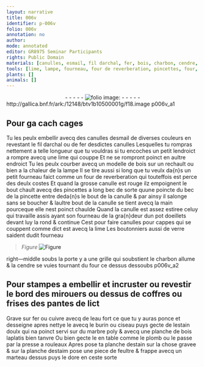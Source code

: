 ```yaml
---
layout: narrative
title: 006v
identifier: p-006v
folio: 006v
annotation: no
author:
mode: annotated
editor: GR8975 Seminar Participants
rights: Public Domain
materials: [canulles, esmail, fil darchal, fer, bois, charbon, cendre, cuivre, eau fort, estain, doulx, marbre, plomb, estaim, feultre]
tools: [lime, lampe, fourneau, four de reverberation, pincettes, four, burin, ciseau, presse a rouleaux, marteau]
plants: []
animals: []
---
```


<div class="folio" align="center">- - - - - <a href="http://gallica.bnf.fr/ark:/12148/btv1b10500001g/f18.image" target="_blank"><img src="https://cu-mkp.github.io/2017-workshop-edition/assets/photo-icon.png" alt="folio image: " style="display:inline-block; margin-bottom:-3px;"/></a> - - - - - </div> http://gallica.bnf.fr/ark:/12148/btv1b10500001g/f18.image  p006v_a1 

## Pour ga cach cages

 
Tu les peulx embellir avecq des <span class="m">canulles</span> d<span class="m">esmail</span> de diverses couleurs en revestant le <span class="m">fil darchal</span> ou de <span class="m">fer</span> desdictes canulles Lesquelles tu rompras nettement a telle longueur que tu vouldras si tu encoches un petit lendroict a rompre avecq une <span class="tl">lime</span> qui couppe Et ne se rompront poinct en aultre endroict Tu les peulx courber avecq un modelle de <span class="m">bois</span> sur un rechault ou bien a la chaleur de la <span class="tl">lampe</span> Il se tire aussi si long que tu veulx da{n}s un petit <span class="tl">fourneau</span> faict comme un <span class="tl">four de reverberation</span> qui touteffois est perce des deulx costes Et quand la grosse canulle est rouge ilz empoignent le bout chault avecq des <span class="tl">pincettes</span> a long bec de sorte quune poincte du bec de la pincette entre deda{n}s le bout de la canulle & par ainsy il salonge sans se boucher & laultre bout de la canulle se tient avecq la main pourceque elle nest poinct chaulde Quand la canulle est assez estiree celuy qui travaille assis ayant son <span class="tl">fourneau</span> de la gra{n}deur dun pot doeillets devant luy la rond & continue Cest pour faire canulles pour cappes qui se couppent comme dict est avecq la <span class="tl">lime</span> Les <span class="pro">boutonniers aussi de verre</span> saident dudit <span class="tl">fourneau</span>
 
> *Figure*
> <a href="
fig_p006v_1
https://drive.google.com/open?id=0B9-oNrvWdlO5eVFRYjVCTmczcmM
" target="_blank"><img src="https://cu-mkp.github.io/GR8975-edition/assets/photo-icon.png" alt="Figure" style="display:inline-block; margin-bottom:-3px;"/></a>
 
 right—middle soubs la porte y a une grille qui soubstient le <span class="m">charbon</span> allume & la <span class="m">cendre</span> se vuies tournant du <span class="tl">four</span> ce dessus dessoubs
   p006v_a2 

## Pour stampes a embellir et incruster ou revestir le bord des mirouers ou dessus de coffres ou frises des pantes de lict

 
Grave sur <span class="m">fer</span> ou <span class="m">cuivre</span> avecq de l<span class="m">eau fort</span> ce que tu y auras ponce et desseigne apres nettye le avecq le <span class="tl">burin</span> ou <span class="tl">ciseau</span> puys gecte de l<span class="m">estain</span> <span class="m">doulx</span> qui na poinct servi sur du <span class="m">marbre</span> poly & avecq une planche de <span class="m">bois</span> laplatis bien tanvre Ou bien gecte le en table comme le <span class="m">plomb</span> ou le passe par la <span class="tl">presse a rouleaux</span> Apres pose ta planche d<span class="m">estain</span> sur la chose gravee & sur la planche d<span class="m">estaim</span> pose une piece de <span class="m">feultre</span> & frappe avecq un <span class="tl">marteau</span> dessus puys le dore en ceste sorte
 
